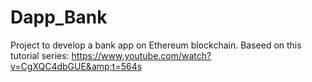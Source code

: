# Dapp_Bank
Project to develop a bank app on Ethereum blockchain. Baseed on this tutorial series: https://www.youtube.com/watch?v=CgXQC4dbGUE&amp;t=564s
